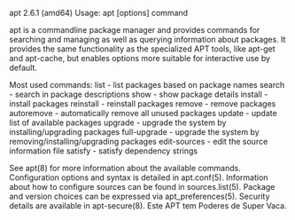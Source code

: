 apt 2.6.1 (amd64)
Usage: apt [options] command

apt is a commandline package manager and provides commands for
searching and managing as well as querying information about packages.
It provides the same functionality as the specialized APT tools,
like apt-get and apt-cache, but enables options more suitable for
interactive use by default.

Most used commands:
  list - list packages based on package names
  search - search in package descriptions
  show - show package details
  install - install packages
  reinstall - reinstall packages
  remove - remove packages
  autoremove - automatically remove all unused packages
  update - update list of available packages
  upgrade - upgrade the system by installing/upgrading packages
  full-upgrade - upgrade the system by removing/installing/upgrading packages
  edit-sources - edit the source information file
  satisfy - satisfy dependency strings

See apt(8) for more information about the available commands.
Configuration options and syntax is detailed in apt.conf(5).
Information about how to configure sources can be found in sources.list(5).
Package and version choices can be expressed via apt_preferences(5).
Security details are available in apt-secure(8).
                                   Este APT tem Poderes de Super Vaca.
